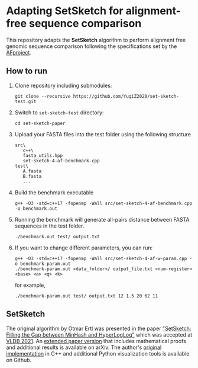 # Adapting SetSketch for alignment-free sequence comparison

This repository adapts the **SetSketch** algorithm to perform alignment free genomic sequence comparison following the specifications set by the [AFproject](https://afproject.org/app/).

## How to run
1. Clone repository including submodules:
   ```
   git clone --recursive https://github.com/YuqiZ2020/set-sketch-test.git
   ```
2. Switch to `set-sketch-test` directory:
   ```
   cd set-sketch-paper
   ```
3. Upload your FASTA files into the test folder using the following structure
   ```
   src\
      c++\
      fasta_utils.hpp
      set-sketch-4-af-benchmark.cpp
   test\
      A.fasta
      B.fasta
      ...
   ```
4. Build the benchmark executable
   ```
   g++ -O3 -std=c++17 -fopenmp -Wall src/set-sketch-4-af-benchmark.cpp -o benchmark.out
   ```
   
5. Running the benchmark will generate all-pairs distance between FASTA sequences in the test folder.
   ```
   ./benchmark.out test/ output.txt 
   ```

6. If you want to change different parameters, you can run:
   ```
   g++ -O3 -std=c++17 -fopenmp -Wall src/set-sketch-4-af-w-param.cpp -o benchmark-param.out
   ./benchmark-param.out <data_folder>/ output_file.txt <num-register> <base> <a> <q> <k>
   ```
   for example, 
   ```
   ./benchmark-param.out test/ output.txt 12 1.5 20 62 11
   ```
## SetSketch
The original algorithm by Otmar Ertl was presented in the paper ["SetSketch: Filling the Gap between MinHash and HyperLogLog"](http://vldb.org/pvldb/vol14/p2244-ertl.pdf) which was accepted at [VLDB 2021](https://vldb.org/2021/). An [extended paper version](https://arxiv.org/abs/2101.00314) that includes mathematical proofs and additional results is available on arXiv. The author's [original implementation](https://github.com/dynatrace-research/set-sketch-paper) in C++ and additional Python visualization tools is available on Github.

